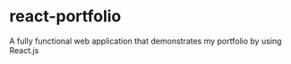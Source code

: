 # react-portfolio
A fully functional web application that demonstrates my portfolio by using React.js
